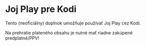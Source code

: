 # Joj Play pre Kodi

Tento (neoficiálny) doplnok umožňuje používať Joj Play cez Kodi.

Na prehratie plateného obsahu je nutné mať riadne zakúpené predplatné/PPV!